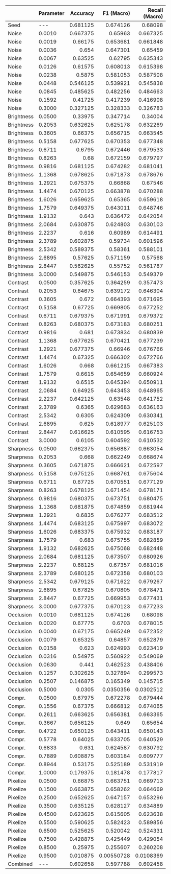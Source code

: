 |            | Parameter   |   Accuracy |   F1 (Macro) |   Recall (Macro) |   Precision (Macro) |   F1 (Micro) |   Recall (Micro) |   Precision (Micro) |
|:-----------|:------------|-----------:|-------------:|-----------------:|--------------------:|-------------:|-----------------:|--------------------:|
| Seed       | ---         |   0.681125 |   0.674126   |        0.68098   |           0.700845  |   0.677379   |         0.681125 |           0.706755  |
| Noise      | 0.0010      |   0.667375 |   0.65963    |        0.667325  |           0.689011  |   0.662716   |         0.667375 |           0.694671  |
| Noise      | 0.0019      |   0.66175  |   0.653681   |        0.661848  |           0.684402  |   0.656655   |         0.66175  |           0.690166  |
| Noise      | 0.0036      |   0.654    |   0.647301   |        0.65459   |           0.678884  |   0.650171   |         0.654    |           0.685212  |
| Noise      | 0.0067      |   0.63525  |   0.62795    |        0.635343  |           0.662994  |   0.630906   |         0.63525  |           0.669253  |
| Noise      | 0.0126      |   0.61575  |   0.608013   |        0.615398  |           0.651105  |   0.611344   |         0.61575  |           0.657223  |
| Noise      | 0.0238      |   0.5875   |   0.581053   |        0.587508  |           0.630261  |   0.584439   |         0.5875   |           0.636338  |
| Noise      | 0.0448      |   0.546125 |   0.539921   |        0.545838  |           0.595777  |   0.54376    |         0.546125 |           0.603157  |
| Noise      | 0.0845      |   0.485625 |   0.482256   |        0.484663  |           0.559357  |   0.486572   |         0.485625 |           0.567288  |
| Noise      | 0.1592      |   0.41725  |   0.417239   |        0.416908  |           0.517913  |   0.421138   |         0.41725  |           0.525748  |
| Noise      | 0.3000      |   0.327125 |   0.328333   |        0.326783  |           0.442857  |   0.332483   |         0.327125 |           0.451804  |
| Brightness | 0.0500      |   0.33975  |   0.347714   |        0.34004   |           0.468123  |   0.35088    |         0.33975  |           0.475394  |
| Brightness | 0.2053      |   0.632625 |   0.625178   |        0.632269  |           0.660946  |   0.628673   |         0.632625 |           0.667001  |
| Brightness | 0.3605      |   0.66375  |   0.656715   |        0.663545  |           0.68559   |   0.659898   |         0.66375  |           0.691647  |
| Brightness | 0.5158      |   0.677625 |   0.670353   |        0.677348  |           0.698222  |   0.673695   |         0.677625 |           0.704537  |
| Brightness | 0.6711      |   0.6795   |   0.672446   |        0.679533  |           0.699065  |   0.675768   |         0.6795   |           0.705642  |
| Brightness | 0.8263      |   0.68     |   0.672159   |        0.679797  |           0.697968  |   0.67569    |         0.68     |           0.704627  |
| Brightness | 0.9816      |   0.681125 |   0.674282   |        0.681041  |           0.701087  |   0.67753    |         0.681125 |           0.707191  |
| Brightness | 1.1368      |   0.678625 |   0.671873   |        0.678676  |           0.699315  |   0.674897   |         0.678625 |           0.705114  |
| Brightness | 1.2921      |   0.675375 |   0.66868    |        0.67546   |           0.696955  |   0.671669   |         0.675375 |           0.702503  |
| Brightness | 1.4474      |   0.670125 |   0.663878   |        0.670288  |           0.694375  |   0.666789   |         0.670125 |           0.699743  |
| Brightness | 1.6026      |   0.659625 |   0.65365    |        0.659618  |           0.684232  |   0.656355   |         0.659625 |           0.689439  |
| Brightness | 1.7579      |   0.649375 |   0.643011   |        0.648746  |           0.675438  |   0.646216   |         0.649375 |           0.68072   |
| Brightness | 1.9132      |   0.643    |   0.636472   |        0.642054  |           0.669315  |   0.639874   |         0.643    |           0.674265  |
| Brightness | 2.0684      |   0.630875 |   0.624803   |        0.630103  |           0.659382  |   0.627944   |         0.630875 |           0.664216  |
| Brightness | 2.2237      |   0.616    |   0.60989    |        0.614491  |           0.647394  |   0.613661   |         0.616    |           0.653115  |
| Brightness | 2.3789      |   0.602875 |   0.59734    |        0.601596  |           0.634941  |   0.601226   |         0.602875 |           0.641144  |
| Brightness | 2.5342      |   0.589375 |   0.58361    |        0.588101  |           0.622579  |   0.587381   |         0.589375 |           0.628498  |
| Brightness | 2.6895      |   0.57625  |   0.571159   |        0.57568   |           0.609516  |   0.574293   |         0.57625  |           0.614872  |
| Brightness | 2.8447      |   0.562625 |   0.55752    |        0.561787  |           0.597584  |   0.560869   |         0.562625 |           0.603076  |
| Brightness | 3.0000      |   0.549875 |   0.546153   |        0.549379  |           0.590267  |   0.548807   |         0.549875 |           0.594334  |
| Contrast   | 0.0500      |   0.357625 |   0.364259   |        0.357473  |           0.470699  |   0.367942   |         0.357625 |           0.478886  |
| Contrast   | 0.2053      |   0.64675  |   0.639172   |        0.646304  |           0.668021  |   0.642824   |         0.64675  |           0.674217  |
| Contrast   | 0.3605      |   0.672    |   0.664393   |        0.671695  |           0.693295  |   0.667814   |         0.672    |           0.699668  |
| Contrast   | 0.5158      |   0.67725  |   0.669805   |        0.677252  |           0.697349  |   0.672979   |         0.67725  |           0.703342  |
| Contrast   | 0.6711      |   0.679375 |   0.671991   |        0.679372  |           0.698929  |   0.675228   |         0.679375 |           0.70507   |
| Contrast   | 0.8263      |   0.680375 |   0.673183   |        0.680251  |           0.699529  |   0.676749   |         0.680375 |           0.706358  |
| Contrast   | 0.9816      |   0.681    |   0.673834   |        0.680839  |           0.700295  |   0.677252   |         0.681    |           0.706786  |
| Contrast   | 1.1368      |   0.677625 |   0.670421   |        0.677239  |           0.697695  |   0.673717   |         0.677625 |           0.703607  |
| Contrast   | 1.2921      |   0.677375 |   0.66946    |        0.676766  |           0.696601  |   0.672956   |         0.677375 |           0.702716  |
| Contrast   | 1.4474      |   0.67325  |   0.666302   |        0.672766  |           0.694515  |   0.669953   |         0.67325  |           0.701163  |
| Contrast   | 1.6026      |   0.668    |   0.661215   |        0.667383  |           0.690311  |   0.664927   |         0.668    |           0.696847  |
| Contrast   | 1.7579      |   0.6615   |   0.654659   |        0.660924  |           0.684301  |   0.658276   |         0.6615   |           0.690619  |
| Contrast   | 1.9132      |   0.6515   |   0.645394   |        0.650911  |           0.677953  |   0.648855   |         0.6515   |           0.683967  |
| Contrast   | 2.0684      |   0.64925  |   0.643453   |        0.648965  |           0.678357  |   0.646726   |         0.64925  |           0.684556  |
| Contrast   | 2.2237      |   0.642125 |   0.63548    |        0.641752  |           0.670379  |   0.638901   |         0.642125 |           0.676528  |
| Contrast   | 2.3789      |   0.6365   |   0.629683   |        0.636163  |           0.66569   |   0.633209   |         0.6365   |           0.672137  |
| Contrast   | 2.5342      |   0.6305   |   0.624309   |        0.630341  |           0.660958  |   0.627624   |         0.6305   |           0.666958  |
| Contrast   | 2.6895      |   0.625    |   0.618977   |        0.625103  |           0.656901  |   0.621968   |         0.625    |           0.662612  |
| Contrast   | 2.8447      |   0.616625 |   0.610595   |        0.616753  |           0.648191  |   0.613284   |         0.616625 |           0.653293  |
| Contrast   | 3.0000      |   0.6105   |   0.604592   |        0.610532  |           0.643266  |   0.607545   |         0.6105   |           0.648632  |
| Sharpness  | 0.0500      |   0.662375 |   0.656887   |        0.663054  |           0.688761  |   0.659427   |         0.662375 |           0.694374  |
| Sharpness  | 0.2053      |   0.668    |   0.662249   |        0.668674  |           0.692482  |   0.664815   |         0.668    |           0.698187  |
| Sharpness  | 0.3605      |   0.671875 |   0.666621   |        0.672597  |           0.696667  |   0.669166   |         0.671875 |           0.702309  |
| Sharpness  | 0.5158      |   0.675125 |   0.668761   |        0.675604  |           0.696176  |   0.671522   |         0.675125 |           0.701875  |
| Sharpness  | 0.6711      |   0.67725  |   0.670551   |        0.677129  |           0.697937  |   0.673725   |         0.67725  |           0.703705  |
| Sharpness  | 0.8263      |   0.678125 |   0.671454   |        0.678171  |           0.699192  |   0.674534   |         0.678125 |           0.704863  |
| Sharpness  | 0.9816      |   0.680375 |   0.673751   |        0.680475  |           0.701117  |   0.676826   |         0.680375 |           0.706974  |
| Sharpness  | 1.1368      |   0.681875 |   0.674859   |        0.681944  |           0.70108   |   0.67791    |         0.681875 |           0.707038  |
| Sharpness  | 1.2921      |   0.6835   |   0.676277   |        0.683512  |           0.702352  |   0.679639   |         0.6835   |           0.708922  |
| Sharpness  | 1.4474      |   0.683125 |   0.675997   |        0.683072  |           0.701806  |   0.679154   |         0.683125 |           0.707674  |
| Sharpness  | 1.6026      |   0.683375 |   0.675932   |        0.683187  |           0.701208  |   0.679148   |         0.683375 |           0.707074  |
| Sharpness  | 1.7579      |   0.683    |   0.675755   |        0.682859  |           0.701164  |   0.679017   |         0.683    |           0.707127  |
| Sharpness  | 1.9132      |   0.682625 |   0.675068   |        0.682448  |           0.699369  |   0.678314   |         0.682625 |           0.705063  |
| Sharpness  | 2.0684      |   0.681125 |   0.673507   |        0.680926  |           0.698576  |   0.677073   |         0.681125 |           0.705087  |
| Sharpness  | 2.2237      |   0.68125  |   0.67357    |        0.681016  |           0.698754  |   0.677164   |         0.68125  |           0.70514   |
| Sharpness  | 2.3789      |   0.680125 |   0.672358   |        0.680103  |           0.696929  |   0.675945   |         0.680125 |           0.703493  |
| Sharpness  | 2.5342      |   0.679125 |   0.671622   |        0.679267  |           0.696309  |   0.674956   |         0.679125 |           0.702716  |
| Sharpness  | 2.6895      |   0.67825  |   0.670805   |        0.678471  |           0.69544   |   0.674151   |         0.67825  |           0.701895  |
| Sharpness  | 2.8447      |   0.67725  |   0.669953   |        0.677431  |           0.694492  |   0.673309   |         0.67725  |           0.700839  |
| Sharpness  | 3.0000      |   0.677375 |   0.670123   |        0.677233  |           0.695517  |   0.673817   |         0.677375 |           0.702102  |
| Occlusion  | 0.0010      |   0.681125 |   0.674126   |        0.68098   |           0.700845  |   0.677379   |         0.681125 |           0.706755  |
| Occlusion  | 0.0020      |   0.67775  |   0.6703     |        0.678015  |           0.695345  |   0.673466   |         0.67775  |           0.701736  |
| Occlusion  | 0.0040      |   0.67175  |   0.665249   |        0.672352  |           0.693532  |   0.667917   |         0.67175  |           0.69935   |
| Occlusion  | 0.0079      |   0.65325  |   0.64857    |        0.652879  |           0.684672  |   0.651758   |         0.65325  |           0.690655  |
| Occlusion  | 0.0158      |   0.623    |   0.624993   |        0.623419  |           0.681318  |   0.627233   |         0.623    |           0.686064  |
| Occlusion  | 0.0316      |   0.54975  |   0.560922   |        0.549069  |           0.650402  |   0.563928   |         0.54975  |           0.656418  |
| Occlusion  | 0.0630      |   0.441    |   0.462523   |        0.438406  |           0.60049   |   0.466768   |         0.441    |           0.608085  |
| Occlusion  | 0.1257      |   0.302625 |   0.327894   |        0.299573  |           0.506449  |   0.331849   |         0.302625 |           0.51432   |
| Occlusion  | 0.2507      |   0.146875 |   0.165349   |        0.145715  |           0.325729  |   0.167193   |         0.146875 |           0.332118  |
| Occlusion  | 0.5000      |   0.0305   |   0.0350356  |        0.0302512 |           0.0883065 |   0.0352464  |         0.0305   |           0.0901596 |
| Compr.     | 0.0500      |   0.67975  |   0.672278   |        0.679444  |           0.697398  |   0.675768   |         0.67975  |           0.703725  |
| Compr.     | 0.1556      |   0.67375  |   0.666812   |        0.674065  |           0.697794  |   0.669285   |         0.67375  |           0.702907  |
| Compr.     | 0.2611      |   0.663625 |   0.656381   |        0.663365  |           0.691164  |   0.659729   |         0.663625 |           0.697268  |
| Compr.     | 0.3667      |   0.656125 |   0.649      |        0.65654   |           0.683884  |   0.651801   |         0.656125 |           0.690048  |
| Compr.     | 0.4722      |   0.650125 |   0.643411   |        0.650143  |           0.681061  |   0.646396   |         0.650125 |           0.686587  |
| Compr.     | 0.5778      |   0.64025  |   0.633705   |        0.640529  |           0.673354  |   0.636333   |         0.64025  |           0.679203  |
| Compr.     | 0.6833      |   0.631    |   0.624587   |        0.630792  |           0.668358  |   0.627509   |         0.631    |           0.673912  |
| Compr.     | 0.7889      |   0.608875 |   0.603184   |        0.609777  |           0.65041   |   0.605277   |         0.608875 |           0.65589   |
| Compr.     | 0.8944      |   0.53175  |   0.525189   |        0.531919  |           0.5936    |   0.528088   |         0.53175  |           0.599497  |
| Compr.     | 1.0000      |   0.179375 |   0.181478   |        0.177817  |           0.317247  |   0.184528   |         0.179375 |           0.324441  |
| Pixelize   | 0.0500      |   0.66875  |   0.663751   |        0.669713  |           0.693006  |   0.666003   |         0.66875  |           0.698076  |
| Pixelize   | 0.1500      |   0.663875 |   0.658262   |        0.664669  |           0.690025  |   0.660727   |         0.663875 |           0.695579  |
| Pixelize   | 0.2500      |   0.652625 |   0.647157   |        0.653296  |           0.679175  |   0.649652   |         0.652625 |           0.684678  |
| Pixelize   | 0.3500      |   0.635125 |   0.628127   |        0.634889  |           0.660847  |   0.631137   |         0.635125 |           0.666836  |
| Pixelize   | 0.4500      |   0.623625 |   0.615605   |        0.623638  |           0.653027  |   0.618458   |         0.623625 |           0.658903  |
| Pixelize   | 0.5500      |   0.590625 |   0.582423   |        0.589856  |           0.631874  |   0.586113   |         0.590625 |           0.638468  |
| Pixelize   | 0.6500      |   0.525625 |   0.520042   |        0.524331  |           0.596187  |   0.524057   |         0.525625 |           0.602832  |
| Pixelize   | 0.7500      |   0.428875 |   0.425449   |        0.429054  |           0.546863  |   0.427966   |         0.428875 |           0.552126  |
| Pixelize   | 0.8500      |   0.25975  |   0.255607   |        0.260208  |           0.409816  |   0.257013   |         0.25975  |           0.415708  |
| Pixelize   | 0.9500      |   0.010875 |   0.00550728 |        0.0108369 |           0.0114898 |   0.00553199 |         0.010875 |           0.0119759 |
| Combined   | ---         |   0.602658 |   0.597788   |        0.602458  |           0.641663  |   0.600912   |         0.602658 |           0.647658  |